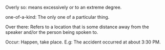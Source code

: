 Overly so: means excessively or to an extreme degree.

one-of-a-kind: The only one of a particular thing.

Over there: Refers to a location that is some distance away from the speaker and/or the person being spoken to.

Occur: Happen, take place. E.g: The accident occurred at about 3:30 PM. 